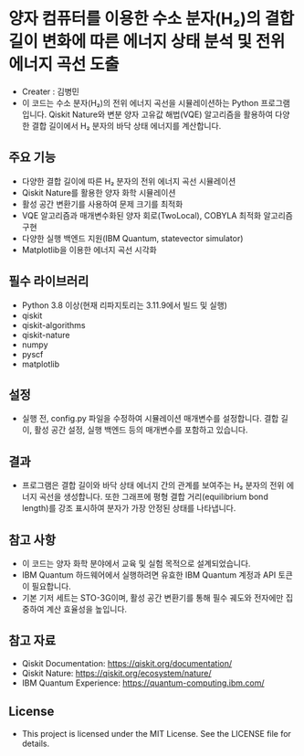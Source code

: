 # 양자 컴퓨터를 이용한 수소 분자(H₂)의 결합 길이 변화에 따른 에너지 상태 분석 및 전위 에너지 곡선 도출

- Creater : 김병민
- 이 코드는 수소 분자(H₂)의 전위 에너지 곡선을 시뮬레이션하는 Python 프로그램입니다. Qiskit Nature와 변분 양자 고유값 해법(VQE) 알고리즘을 활용하여 다양한 결합 길이에서 H₂ 분자의 바닥 상태 에너지를 계산합니다.

## 주요 기능

- 다양한 결합 길이에 따른 H₂ 분자의 전위 에너지 곡선 시뮬레이션
- Qiskit Nature를 활용한 양자 화학 시뮬레이션
- 활성 공간 변환기를 사용하여 문제 크기를 최적화
- VQE 알고리즘과 매개변수화된 양자 회로(TwoLocal), COBYLA 최적화 알고리즘 구현
- 다양한 실행 백엔드 지원(IBM Quantum, statevector simulator)
- Matplotlib을 이용한 에너지 곡선 시각화

## 필수 라이브러리

- Python 3.8 이상(현재 리파지토리는 3.11.9에서 빌드 및 실행)
- qiskit
- qiskit-algorithms
- qiskit-nature
- numpy
- pyscf
- matplotlib

## 설정

- 실행 전, config.py 파일을 수정하여 시뮬레이션 매개변수를 설정합니다. 결합 길이, 활성 공간 설정, 실행 백엔드 등의 매개변수를 포함하고 있습니다.

## 결과

- 프로그램은 결합 길이와 바닥 상태 에너지 간의 관계를 보여주는 H₂ 분자의 전위 에너지 곡선을 생성합니다. 또한 그래프에 평형 결합 거리(equilibrium bond length)를 강조 표시하여 분자가 가장 안정된 상태를 나타냅니다.

## 참고 사항

- 이 코드는 양자 화학 분야에서 교육 및 실험 목적으로 설계되었습니다.
- IBM Quantum 하드웨어에서 실행하려면 유효한 IBM Quantum 계정과 API 토큰이 필요합니다.
- 기본 기저 세트는 STO-3G이며, 활성 공간 변환기를 통해 필수 궤도와 전자에만 집중하여 계산 효율성을 높입니다.

## 참고 자료

- Qiskit Documentation: https://qiskit.org/documentation/
- Qiskit Nature: https://qiskit.org/ecosystem/nature/
- IBM Quantum Experience: https://quantum-computing.ibm.com/

## License

- This project is licensed under the MIT License. See the LICENSE file for details.
